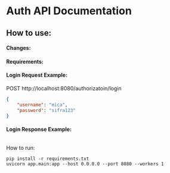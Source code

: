 # Auth API Documentation



## How to use:

#### Changes:

#### Requirements:


#### Login Request Example:
POST http://localhost:8080/authorizatoin/login
```json
{
    "username": "mica",
    "password": "sifra123"
}
```

#### Login Response Example:
```json

```
  
How to run:  
```terminal 
pip install -r requirements.txt
uvicorn app.main:app --host 0.0.0.0 --port 8080 --workers 1
```
